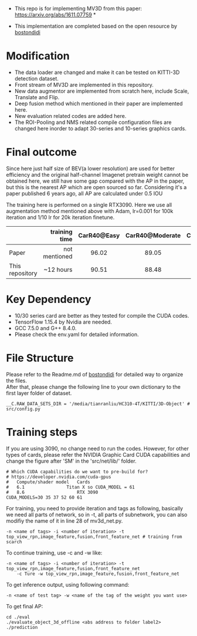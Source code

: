 * This repo is for implementing MV3D from this paper: https://arxiv.org/abs/1611.07759 * 

* This implementation are completed based on the open resource by [bostondidi](https://github.com/bostondiditeam/MV3D) 

# Modification
- The data loader are changed and make it can be tested on KITTI-3D detection dataset.
- Front stream of MV3D are implemented in this repository.
- New data augmentor are implemented from scratch here, include Scale, Translate and Flip.
- Deep fusion method which mentioned in their paper are implemented here.
- New evaluation related codes are added here.
- The ROI-Pooling and NMS related compile configuration files are changed here inorder to adapt 30-series and 10-series graphics cards.

# Final outcome

Since here just half size of BEV(a lower resolution) are used for better efficiency and the original half-channel 
Imagenet pretrain weight cannot be obtained here, we still have some gap compared with the AP in the paper, but this is the
nearest AP which are open sourced so far. Considering it's a paper published 6 years ago, all AP are calculated under 0.5 IOU

The training here is performed on a single RTX3090. Here we use all augmentation method mentioned above with Adam, lr=0.001 for
100k iteration and 1/10 lr for 20k iteration finetune.

|                 | training time |   CarR40@Easy    | CarR40@Moderate  | CarR40@Hard  | 
|-----------------|--------------:|:----------------:|:----------------:|:------------:|
| Paper           | not mentioned |      96.02       |      89.05       |    88.38     | 
| This repository |     ~12 hours |      90.51       |      88.48       |    79.87     |


# Key Dependency
- 10/30 series card are better as they tested for compile the CUDA codes.
- TensorFlow 1.15.4 by Nvidia are needed.
- GCC 7.5.0 and G++ 8.4.0.
- Please check the env.yaml for detailed information.

# File Structure
Please refer to the Readme.md of [bostondidi](https://github.com/bostondiditeam/MV3D) for detailed way to organize the files.  
After that, please change the following line to your own dictionary to the first layer folder of dataset.
```angular2html
__C.RAW_DATA_SETS_DIR = '/media/tianranliu/HC310-4T/KITTI/3D-Object' # src/config.py
```

# Training steps
If you are using 3090, no change need to run the codes. However, for other types of cards, please refer the NVIDIA Graphic Card 
CUDA capabilities and change the figure after 'SM' in the 'src/net/lib/' folder.

```
# Which CUDA capabilities do we want to pre-build for?
# https://developer.nvidia.com/cuda-gpus
#   Compute/shader model   Cards
#   6.1		           Titan X so CUDA_MODEL = 61
#   8.6                    RTX 3090
CUDA_MODELS=30 35 37 52 60 61
```
For training, you need to provide iteration and tags as following, basically we need all parts of network, so in -t, all
parts of subnetwork, you can also modifiy the name of it in line 28 of mv3d_net.py.
```angular2html
-n <name of tags> -i <number of iteration> -t top_view_rpn,image_feature,fusion,front_feature_net # training from scarch
```
To continue training, use -c and -w like:
```angular2html
-n <name of tags> -i <number of iteration> -t top_view_rpn,image_feature,fusion,front_feature_net 
    -c Ture -w top_view_rpn,image_feature,fusion,front_feature_net
```
To get inference output, using following command:
```angular2html
-n <name of test tag> -w <name of the tag of the weight you want use>
```
To get final AP:
```angular2html
cd ./eval
./evaluate_object_3d_offline <abs address to folder label2> ./prediction
```
